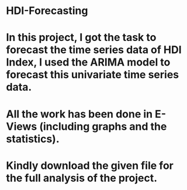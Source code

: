 # HDI-Forecasting
# In this project, I got the task to forecast the time series data of HDI Index, I used the ARIMA model to forecast this univariate time series data.
# All the work has been done in E-Views (including graphs and the statistics). 
# Kindly download the given file for the full analysis of the project. 
